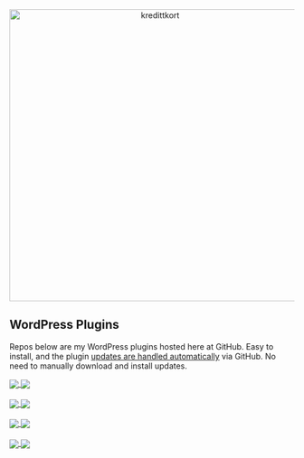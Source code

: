 
<!-- ![title-with-arrow](https://github.com/soderlind/soderlind/assets/1649452/0f685042-97c3-46ba-b290-804d07f05370) -->
<div align="center">
<img width="517" align="center" alt="kredittkort" src="https://github.com/user-attachments/assets/99b2bc83-ac5f-4905-b8c3-78cda14aa680" />
</div>

## WordPress Plugins

Repos below are my WordPress plugins hosted here at GitHub. Easy to install, and the plugin [updates are handled automatically](https://github.com/soderlind/wordpress-plugin-github-updater?tab=readme-ov-file#wordpress-plugin-github-updater) via GitHub. No need to manually download and install updates.

<a href="https://github.com/soderlind/additional-javascript#readme">
  <img align="center" src="https://github-readme-stats.vercel.app/api/pin/?username=soderlind&repo=additional-javascript&theme=default&layout=compact" />
</a>
<a href="https://github.com/soderlind/all-sites-cron#readme">
  <img align="center" src="https://github-readme-stats.vercel.app/api/pin/?username=soderlind&repo=all-sites-cron&theme=default&layout=compact" />
</a>
<br><br>
<a href="https://github.com/soderlind/editor-can-manage-privacy-options#readme">
  <img align="center" src="https://github-readme-stats.vercel.app/api/pin/?username=soderlind&repo=editor-can-manage-privacy-options&theme=default&layout=compact" />
</a>
<a href="https://github.com/soderlind/multisite-exporter#readme">
  <img align="center" src="https://github-readme-stats.vercel.app/api/pin/?username=soderlind&repo=multisite-exporter&theme=default&layout=compact" />
</a>
<br><br>
<a href="https://github.com/soderlind/read-offline#readme">
  <img align="center" src="https://github-readme-stats.vercel.app/api/pin/?username=soderlind&repo=read-offline&theme=default&layout=compact" />
</a>
<a href="https://github.com/soderlind/redis-queue#readme">
  <img align="center" src="https://github-readme-stats.vercel.app/api/pin/?username=soderlind&repo=redis-queue&theme=default&layout=compact" />
</a>
<br><br>
<a href="https://github.com/soderlind/super-admin-switch-to-admin#readme">
  <img align="center" src="https://github-readme-stats.vercel.app/api/pin/?username=soderlind&repo=super-admin-switch-to-admin&theme=default&layout=compact" />
</a>

<a href="https://github.com/soderlind/wp-loupe#readme">
  <img align="center" src="https://github-readme-stats.vercel.app/api/pin/?username=soderlind&repo=wp-loupe&theme=default&layout=compact" />
</a>

<br><br>
